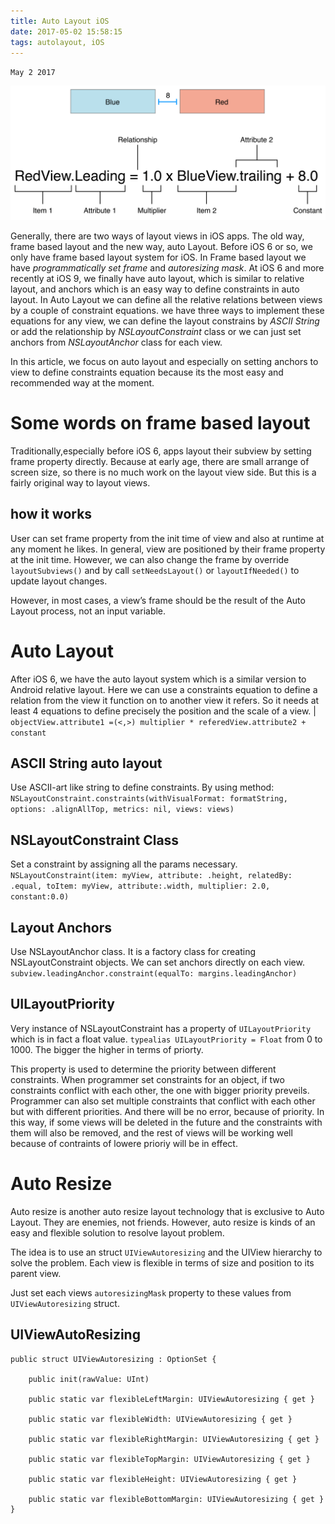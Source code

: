 ```yaml
---
title: Auto Layout iOS
date: 2017-05-02 15:58:15
tags: autolayout, iOS
---
```

`May 2 2017`

![](source/upload/image/constraintEquation.png)

Generally, there are two ways of layout views in iOS apps. The old way, frame based layout and the new way, auto Layout. 
Before iOS 6 or so, we only have frame based layout system for iOS. In Frame based layout we have *programmatically set frame* and *autoresizing mask*.
At iOS 6 and more recently at iOS 9, we finally have auto layout, which is similar to relative layout, and anchors which is an easy way to define constraints in auto layout. In Auto Layout  we can define all the relative relations between views by a couple of constraint equations. we have three ways to implement these equations for any view, we can define the layout constrains by *ASCII String* or add the relationship by *NSLayoutConstraint* class or we can just set anchors from *NSLayoutAnchor* class for each view.

In this article, we focus on auto layout and especially on setting anchors to view to define constraints equation because its the most easy and recommended way at the moment.  

# Some words on frame based layout
Traditionally,especially before iOS 6, apps layout their subview by setting frame property directly. Because at early age, there are small arrange of screen size, so there is no much work on the layout view side. But this is a fairly original way to layout views.

## how it works
User can set frame property from the init time of view and also at runtime at any moment he likes.
In general, view are positioned by their frame property at the init time. However, we can also change the frame by override `layoutSubviews()` and by call `setNeedsLayout()` or `layoutIfNeeded()` to update layout changes. 

However, in most cases,  a view’s frame should be the result of the Auto Layout process, not an input variable.

# Auto Layout
After iOS 6, we have the auto layout system which is a similar version to Android relative layout. Here we can use a constraints equation to define a relation from the view it function on to another view it refers. So it needs at least 4 equations to define precisely the position and the scale of a view. 
| `objectView.attribute1 =(<,>) multiplier * referedView.attribute2 + constant`

## ASCII String auto layout
Use ASCII-art like string to define constraints. By using method:
`NSLayoutConstraint.constraints(withVisualFormat: formatString, options: .alignAllTop, metrics: nil, views: views)`

## NSLayoutConstraint Class
Set a constraint by assigning all the params necessary.
`NSLayoutConstraint(item: myView, attribute: .height, relatedBy: .equal, toItem: myView, attribute:.width, multiplier: 2.0, constant:0.0)`

## Layout Anchors
Use NSLayoutAnchor class. It is a factory class for creating NSLayoutConstraint objects. We can set anchors directly on each view.
`subview.leadingAnchor.constraint(equalTo: margins.leadingAnchor)`

## UILayoutPriority
Very instance of NSLayoutConstraint has a property of `UILayoutPriority` which is in fact a float value. `typealias UILayoutPriority = Float` from 0 to 1000. The bigger the higher in terms of priorty.

This property is used to determine the priority between different constraints. 
When programmer set constraints for an object, if two constraints conflict with each other, the one with bigger priority preveils.
Programmer can also set multiple constraints that conflict with each other but with different priorities. And there will be no error, because of priority. In this way, if some views will be deleted in the future and the constraints with them will also be removed, and the rest of views will be working well because of contraints of lowere prioriy will be in effect.


# Auto Resize
Auto resize is another auto resize layout technology that is exclusive to Auto Layout. They are enemies, not friends. However, auto resize is kinds of an easy and flexible solution to resolve layout problem.

The idea is to use an struct `UIViewAutoresizing` and the UIView hierarchy to solve the problem. Each view is flexible in terms of size and position to its parent view.

Just set each views `autoresizingMask` property to these values from `UIViewAutoresizing` struct.

## UIViewAutoResizing

```
public struct UIViewAutoresizing : OptionSet {

    public init(rawValue: UInt)

    public static var flexibleLeftMargin: UIViewAutoresizing { get }

    public static var flexibleWidth: UIViewAutoresizing { get }

    public static var flexibleRightMargin: UIViewAutoresizing { get }

    public static var flexibleTopMargin: UIViewAutoresizing { get }

    public static var flexibleHeight: UIViewAutoresizing { get }

    public static var flexibleBottomMargin: UIViewAutoresizing { get }
}
```



